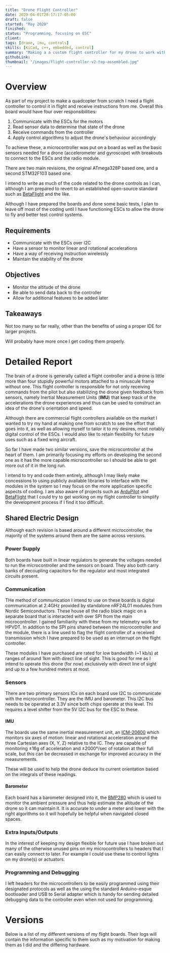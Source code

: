```yaml
---
title: "Drone Flight Controller"
date: 2020-04-01T20:17:17-05:00
draft: false
started: "May 2020"
finished:
status: "Programming, focusing on ESC"
client:
tags: [drone, imu, controls]
skills: [KiCad, c++, embedded, control]
summary: "Making a a custom flight controller for my drone to work with my custom ESCs and potentially other electronics."
githubLink:
thumbnail: "/images/flight-controller-v2-top-assembled.jpg"
---
```


# Overview

As part of my project to make a quadcopter from scratch I need a flight controller to control it in flight and receive 
instructions from me. Overall this board would have four over responsibilities:

1. Communicate with the ESCs for the motors
2. Read sensor data to determine that state of the drone
3. Receive commands from the controller
4. Apply control algorithms to adjust the drone's behaviour accordingly

To achieve these, a microcontroller was put on a board as well as the basic sensors needed for a drone (accelerometer 
and gyroscope) with breakouts to connect to the ESCs and the radio module.

There are two main revisions, the original ATmega328P based one, and a second STM32F103 based one.

I intend to write as much of the code related to the drone controls as I can, although I am prepared to revert to an 
established open-source standard such as [BetaFlight](https://betaflight.com/) and the like.

Although I have prepared the boards and done some basic tests, I plan to leave off most of the coding until I have 
functioning ESCs to allow the drone to fly and better test control systems.

## Requirements

- Communicate with the ESCs over I2C
- Have a sensor to monitor linear and rotational accelerations
- Have a way of receiving instruction wirelessly
- Maintain the stability of the drone

## Objectives

- Monitor the altitude of the drone
- Be able to send data back to the controller
- Allow for additional features to be added later

## Takeaways

Not too many so far really, other than the benefits of using a proper IDE for larger projects. 

Will probably have more once I get coding them properly.

# Detailed Report

The brain of a drone is generally called a flight controller and a drone is little more than four stupidly powerful motors 
attached to a minuscule frame without one. This flight controller is responsible for not only receiving commands from the 
pilot but also stabilizing the drone given feedback from sensors, namely Inertial Measurement Units (**IMU**) that keep 
track of the accelerations the drone experiences and thus can be used to construct an idea of the drone's orientation and 
speed.

Although there are commercial flight controllers available on the market I wanted to try my hand at making one from scratch 
to see the effort that goes into it, as well as allowing myself to tailor it to my desires, most notably digital control 
of the ESCs. I would also like to retain flexibility for future uses such as a fixed wing aircraft.

So far I have made two similar versions, save the microcontroller at the heart of them. I am primarily focusing my efforts 
on developing the second one as it has the more capable microcontroller so I should be able to get more out of it in the 
long run. 

I intend to try and code them entirely, although I may likely make concessions to using publicly available libraries to 
interface with the modules in the system so I may focus on the more application specific aspects of coding. I am also 
aware of projects such as [ArduPilot](https://ardupilot.org/) and [BetaFlight](https://betaflight.com/) that I could try 
to get working on my flight controller to simplify the development process if I find it too difficult.

## Shared Electric Design

Although each revision is based around a different microcontroller, the majority of the systems around them are the same 
across versions.

### Power Supply

Both boards have built in linear regulators to generate the voltages needed to run the microcontroller and the sensors on 
board. They also both carry banks of decoupling capacitors for the regulator and most integrated circuits present.

### Communication

THe method of communication I intend to use on these boards is digital communication at 2.4GHz provided by standalone 
nRF24L01 modules from Nordic Semiconductors. These house all the radio black magic on a separate board that is interacted 
with over SPI from the main microcontroller. I gained familiarity with these from my telemetry work for HPVDT. In addition 
to the SPI pins shared between the microcontroller and the module, there is a line used to flag the flight controller of a 
received transmission which I have prepared to be used as an interrupt on the flight controller.

These modules I have purchased are rated for low bandwidth (~1 kb/s) at ranges of around 1km with direct line of sight. 
This is good for me as I intend to operate this drone (for now) exclusively with direct line of sight and up to a few 
hundred meters at most.

### Sensors

There are two primary sensors ICs on each board use I2C to communicate with the microcontroller. They are the IMU and 
barometer. This I2C bus needs to be operated at 3.3V since both chips operate at this level. Thi requires a level shifter 
from the 5V I2C bus for the ESC to these.

#### IMU

The boards use the same inertial measurement unit, an [ICM-20600](https://invensense.tdk.com/products/motion-tracking/6-axis/icm-20600/) 
which monitors six axes of motion: linear and rotational acceleration around the three Cartesian axes (X, Y, Z) relative 
to the IC. They are capable of monitoring ±16g of acceleration and ±2000°/sec of rotation at their full scale, but this 
can be decreased in exchange for improved accuracy in the measurements.

These will be used to help the drone deduce its current orientation based on the integrals of these readings. 

#### Barometer 

Each board has a barometer designed into it, the [BMP280](https://www.bosch-sensortec.com/products/environmental-sensors/pressure-sensors/bmp280/) 
which is used to monitor the ambient pressure and thus help estimate the altitude of the drone so it can maintain it.
It is accurate to under a meter and lower with the right algorithms so it will hopefully be helpful when navigated 
closed spaces.

### Extra Inputs/Outputs

In the interest of keeping my design flexible for future use I have broken out many of the otherwise unused pins on my 
microcontrollers to headers that I can easily connect to later. For example I could use these to control lights on my 
drone(s) or actuators.

### Programming and Debugging 

I left headers for the microcontrollers to be easily programmed using their designated protocols as well as the using 
the standard Arduino-esque bootloader and USB to Serial adapter which is handy for sending detailed debugging data to 
the controller even when not used for programming.

# Versions

Below is a list of my different versions of my flight boards. Their logs will contain the information specific to them 
such as my motivation for making them as I did and the differing hardware.
